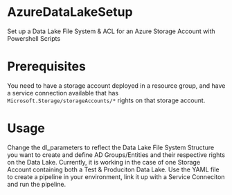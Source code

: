 # AzureDataLakeSetup
Set up a Data Lake File System &amp; ACL for an Azure Storage Account with Powershell Scripts

# Prerequisites
You need to have a storage account deployed in a resource group, and have a service connection available that has `Microsoft.Storage/storageAccounts/*` rights on that storage account.

# Usage
Change the dl_parameters to reflect the Data Lake File System Structure you want to create and define AD Groups/Entities and their respective rights on the Data Lake.
Currently, it is working in the case of one Storage Account containing both a Test & Produciton Data Lake.
Use the YAML file to create a pipeline in your environment, link it up with a Service Conneciton and run the pipeline.